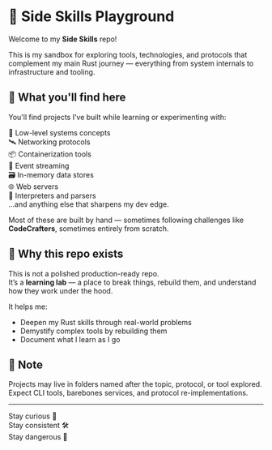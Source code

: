 # 🧰 Side Skills Playground

Welcome to my **Side Skills** repo!

This is my sandbox for exploring tools, technologies, and protocols that complement my main Rust journey — everything from system internals to infrastructure and tooling.

## 🌱 What you'll find here

You'll find projects I’ve built while learning or experimenting with:

🧪 Low-level systems concepts  
🛰️ Networking protocols  
📦 Containerization tools  
🔄 Event streaming  
🗃️ In-memory data stores  
🌐 Web servers  
🧠 Interpreters and parsers  
...and anything else that sharpens my dev edge.

Most of these are built by hand — sometimes following challenges like **CodeCrafters**, sometimes entirely from scratch.

## 🚀 Why this repo exists

This is not a polished production-ready repo.  
It’s a **learning lab** — a place to break things, rebuild them, and understand how they work under the hood.

It helps me:
- Deepen my Rust skills through real-world problems  
- Demystify complex tools by rebuilding them  
- Document what I learn as I go  

## 📌 Note

Projects may live in folders named after the topic, protocol, or tool explored.  
Expect CLI tools, barebones services, and protocol re-implementations.

---

Stay curious 👀  
Stay consistent 🛠️  
Stay dangerous 🦀  
